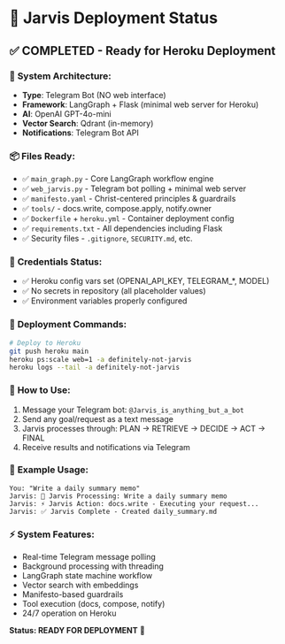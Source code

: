 # 🤖 Jarvis Deployment Status

## ✅ COMPLETED - Ready for Heroku Deployment

### 🔧 **System Architecture:**
- **Type**: Telegram Bot (NO web interface)
- **Framework**: LangGraph + Flask (minimal web server for Heroku)
- **AI**: OpenAI GPT-4o-mini
- **Vector Search**: Qdrant (in-memory)
- **Notifications**: Telegram Bot API

### 📦 **Files Ready:**
- ✅ `main_graph.py` - Core LangGraph workflow engine
- ✅ `web_jarvis.py` - Telegram bot polling + minimal web server  
- ✅ `manifesto.yaml` - Christ-centered principles & guardrails
- ✅ `tools/` - docs.write, compose.apply, notify.owner
- ✅ `Dockerfile` + `heroku.yml` - Container deployment config
- ✅ `requirements.txt` - All dependencies including Flask
- ✅ Security files - `.gitignore`, `SECURITY.md`, etc.

### 🔐 **Credentials Status:**
- ✅ Heroku config vars set (OPENAI_API_KEY, TELEGRAM_*, MODEL)
- ✅ No secrets in repository (all placeholder values)
- ✅ Environment variables properly configured

### 🚀 **Deployment Commands:**
```bash
# Deploy to Heroku
git push heroku main
heroku ps:scale web=1 -a definitely-not-jarvis
heroku logs --tail -a definitely-not-jarvis
```

### 💬 **How to Use:**
1. Message your Telegram bot: `@Jarvis_is_anything_but_a_bot`
2. Send any goal/request as a text message
3. Jarvis processes through: PLAN → RETRIEVE → DECIDE → ACT → FINAL
4. Receive results and notifications via Telegram

### 🎯 **Example Usage:**
```
You: "Write a daily summary memo"
Jarvis: 🤖 Jarvis Processing: Write a daily summary memo
Jarvis: ⚡ Jarvis Action: docs.write - Executing your request...
Jarvis: ✅ Jarvis Complete - Created daily_summary.md
```

### ⚡ **System Features:**
- Real-time Telegram message polling
- Background processing with threading
- LangGraph state machine workflow
- Vector search with embeddings
- Manifesto-based guardrails
- Tool execution (docs, compose, notify)
- 24/7 operation on Heroku

**Status: READY FOR DEPLOYMENT** 🎉